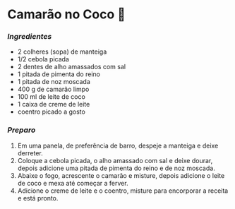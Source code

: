 # Camarão no Coco :shrimp:

### *Ingredientes*

- 2 colheres (sopa) de manteiga
- 1/2 cebola picada
- 2 dentes de alho amassados com sal
- 1 pitada de pimenta do reino
- 1 pitada de noz moscada
- 400 g de camarão limpo
- 100 ml de leite de coco
- 1 caixa de creme de leite
- coentro picado a gosto

### *Preparo*

1. Em uma panela, de preferência de barro, despeje a manteiga e deixe derreter.
2. Coloque a cebola picada, o alho amassado com sal e deixe dourar, depois adicione uma pitada de pimenta do reino e de noz moscada.
3. Abaixe o fogo, acrescente o camarão e misture, depois adicione o leite de coco e mexa até começar a ferver.
4. Adicione o creme de leite e o coentro, misture para encorporar a receita e está pronto.
